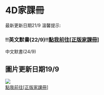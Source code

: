 <!DOCTYPE html>
<html lang="zh-CN">
<body>
     <html lang="zh-Hant">
     <head>
    <meta charset="UTF-8">
    <meta name="viewport" content="width=device-width, initial-scale=1.0">
             <h1>4D家課冊</h1>
          最新更新日期21/9 溫馨提示:
          <h3>!!英文默書(22/9)!!<a href="bc5eedc1-f2b8-45d3-8906-517b30eecad7">點我前往[正版家課冊]</a></h3>
          <p> 中文默書(24/9)</p>
           <h2>圖片更新日期19/9</font></h2>
   <div id="image-container" class="image-container"> 
     <img src="https://camo.githubusercontent.com/1fadce43e8329df267ad42ed9e0218bd86ba37ea7a2a6985f6c55cac632289f2/68747470733a2f2f6d656469612d686b67342d322e63646e2e77686174736170702e6e65742f762f7436312e32343639342d32342f3533333537373930355f313532343536353635323233313037345f363133303535383331323737333334363630355f6e2e6a70673f6363623d31312d34266f683d30315f513541613267463159776d456e62696d4b43484d6b3463486a656837464c57786a47395f38524a6731344c4d66572d546641266f653d3638444238353134265f6e635f7369643d356530336530265f6e635f6361743d313038"  > 
       </div>
    </div>
         </head>
     <a href="https://hinson.qzz.io/cms/">點我前往[正版家課冊]</a>
</body>
</html>
